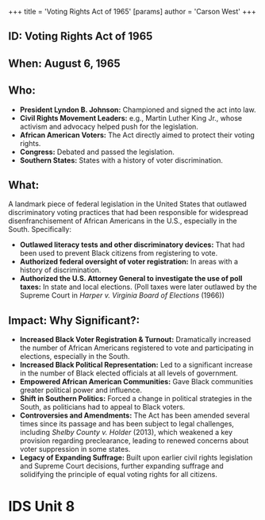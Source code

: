 +++
 title = 'Voting Rights Act of 1965'
[params]
	author = 'Carson West'
+++
## ID: Voting Rights Act of 1965 
## When: August 6, 1965

## Who:
*   **President Lyndon B. Johnson:** Championed and signed the act into law.
*   **Civil Rights Movement Leaders:** e.g., Martin Luther King Jr., whose activism and advocacy helped push for the legislation.
*   **African American Voters:** The Act directly aimed to protect their voting rights.
*   **Congress:** Debated and passed the legislation.
*   **Southern States:** States with a history of voter discrimination.

## What:

A landmark piece of federal legislation in the United States that outlawed discriminatory voting practices that had been responsible for widespread disenfranchisement of African Americans in the U.S., especially in the South. Specifically:

*   **Outlawed literacy tests and other discriminatory devices:** That had been used to prevent Black citizens from registering to vote.
*   **Authorized federal oversight of voter registration:** In areas with a history of discrimination.
*   **Authorized the U.S. Attorney General to investigate the use of poll taxes:** In state and local elections. (Poll taxes were later outlawed by the Supreme Court in *Harper v. Virginia Board of Elections* (1966))

## Impact: Why Significant?:

*   **Increased Black Voter Registration & Turnout:** Dramatically increased the number of African Americans registered to vote and participating in elections, especially in the South.
*   **Increased Black Political Representation:** Led to a significant increase in the number of Black elected officials at all levels of government.
*   **Empowered African American Communities:** Gave Black communities greater political power and influence.
*   **Shift in Southern Politics:** Forced a change in political strategies in the South, as politicians had to appeal to Black voters.
*   **Controversies and Amendments:** The Act has been amended several times since its passage and has been subject to legal challenges, including *Shelby County v. Holder* (2013), which weakened a key provision regarding preclearance, leading to renewed concerns about voter suppression in some states.
*   **Legacy of Expanding Suffrage:** Built upon earlier civil rights legislation and Supreme Court decisions, further expanding suffrage and solidifying the principle of equal voting rights for all citizens.

# IDS Unit 8